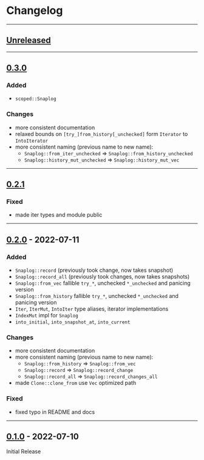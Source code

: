 # Changelog

---
## [Unreleased]


---
## [0.3.0]
### Added
- `scoped::Snaplog`

### Changes
- more consistent documentation
- relaxed bounds on `[try_]from_history[_unchecked]` form `Iterator` to `IntoIterator`
- more consistent naming (previous name to new name):
  - `Snaplog::from_iter_unchecked` => `Snaplog::from_history_unchecked`
  - `Snaplog::history_mut_unchecked` => `Snaplog::history_mut_vec`


---
## [0.2.1]
### Fixed
- made iter types and module public


---
## [0.2.0] - 2022-07-11
### Added
- `Snaplog::record` (previously took change, now takes snapshot)
- `Snaplog::record_all` (previously took changes, now takes snapshots)
- `Snaplog::from_vec` fallible `try_*`, unchecked `*_unchecked` and panicing version
- `Snaplog::from_history` fallible `try_*`, unchecked `*_unchecked` and panicing version
- `Iter`, `IterMut`, `IntoIter` type aliases, iterator implementations
- `IndexMut` impl for `Snaplog`
- `into_initial`, `into_snapshot_at`, `into_current`

### Changes
- more consistent documentation
- more consistent naming (previous name to new name):
  - `Snaplog::from_history` => `Snaplog::from_vec`
  - `Snaplog::record` => `Snaplog::record_change`
  - `Snaplog::record_all` => `Snaplog::record_changes_all`
- made `Clone::clone_from` use `Vec` optimized path

### Fixed
- fixed typo in README and docs


---
## [0.1.0] - 2022-07-10
Initial Release


[Unreleased]: https://github.com/epbuennig/snaplog/compare/v0.3.0...master
[0.3.0]: https://github.com/epbuennig/snaplog/compare/v0.2.1...v0.2.3
[0.2.1]: https://github.com/epbuennig/snaplog/compare/v0.2.0...v0.2.1
[0.2.0]: https://github.com/epbuennig/snaplog/compare/v0.1.0...v0.2.0
[0.1.0]: https://github.com/epbuennig/snaplog/compare/master...v0.1.0
